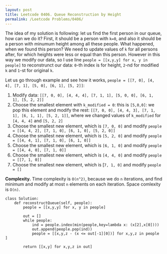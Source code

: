 ```yaml
---
layout: post
title: Leetcode 0406. Queue Reconstruction by Height
permalink: /Leetcode Problems/0406/
---
```


The idea of my solution is following: let us find the first person in our queue, how can we do it? First, it should be a person with `k=0`, and also it should be a person with minumum height among all these people. What happened, when we found this person? We need to update values of `k` for all persons after, for which heights were less or equal than this person. However in this way we modify our data, so I use line `people = [[x,y,y] for x, y in people]` to reconstrunct our data: `0`-th index is for height, `2`-nd for modified `k` and `1`-st for original `k`.

Let us go through example and see how it works, `people = [[7, 0], [4, 4], [7, 1], [5, 0], [6, 1], [5, 2]]`:

1. Modify data: `[[7, 0, 0], [4, 4, 4], [7, 1, 1], [5, 0, 0], [6, 1, 1], [5, 2, 2]]`
2. Choose the smallest element with `k_modified = 0`: this is `[5,0,0]`: we pop this element and modify the rest: `[[7, 0, 0], [4, 4, 3], [7, 1, 1], [6, 1, 1], [5, 2, 1]]`, where we changed values of `k_modified` for `[4, 4, 4]` and `[5, 2, 2]`
3. Choose the smallest new element, which is `[7, 0, 0]` and modify `people = [[4, 4, 2], [7, 1, 0], [6, 1, 0], [5, 2, 0]]`
4. Choose the smallest new element, which is `[5, 2, 0]` and modify `people = [[4, 4, 1], [7, 1, 0], [6, 1, 0]]`
5. Choose the smallest new element, which is `[6, 1, 0]` and modify `people = [[4, 4, 0], [7, 1, 0]]`
6. Choose the smallest new element, which is `[4, 4, 0]` and modify `people = [[7, 1, 0]]`
7. Choose the smallest new element, which is [`7, 1, 0]` and modify `people = []`

**Complexity.** Time complexity is `O(n^2)`, because we do `n` iterations, and find minimum and modify at most `n` elements on each iteration. Space comlexity is `O(n)`.


```
class Solution:
    def reconstructQueue(self, people):
        people = [[x,y,y] for x, y in people]
        
        out = []
        while people:
            ind = people.index(min(people,key=lambda x: (x[2],x[0])))
            out.append(people.pop(ind))
            people = [[x,y,z - (x <= out[-1][0])] for x,y,z in people ]
    
        return [[x,y] for x,y,z in out]
```